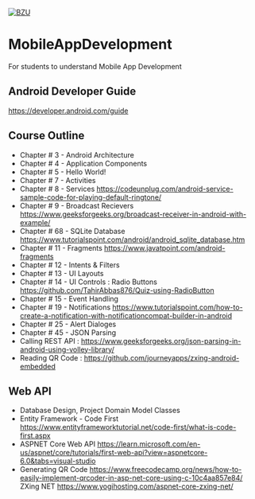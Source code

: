 [![BZU](https://bzu.edu.pk/images/logo1.png)](https://www.bzu.edu.pk)

# MobileAppDevelopment
For students to understand Mobile App Development

## Android Developer Guide
https://developer.android.com/guide

## Course Outline
- Chapter # 3 - Android Architecture
- Chapter # 4 - Application Components
- Chapter # 5 - Hello World!
- Chapter # 7 - Activities
- Chapter # 8 - Services https://codeunplug.com/android-service-sample-code-for-playing-default-ringtone/
- Chapter # 9 - Broadcast Recievers https://www.geeksforgeeks.org/broadcast-receiver-in-android-with-example/
- Chapter # 68 - SQLite Database https://www.tutorialspoint.com/android/android_sqlite_database.htm
- Chapter # 11 - Fragments https://www.javatpoint.com/android-fragments
- Chapter # 12 - Intents & Filters
- Chapter # 13 - UI Layouts
- Chapter # 14 - UI Controls : Radio Buttons https://github.com/TahirAbbas876/Quiz-using-RadioButton
- Chapter # 15 - Event Handling
- Chapter # 19 - Notifications https://www.tutorialspoint.com/how-to-create-a-notification-with-notificationcompat-builder-in-android
- Chapter # 25 - Alert Dialoges
- Chapter # 45 - JSON Parsing
- Calling REST API : https://www.geeksforgeeks.org/json-parsing-in-android-using-volley-library/
- Reading QR Code : https://github.com/journeyapps/zxing-android-embedded

## Web API
- Database Design, Project Domain Model Classes
- Entity Framework - Code First https://www.entityframeworktutorial.net/code-first/what-is-code-first.aspx
- ASPNET Core Web API https://learn.microsoft.com/en-us/aspnet/core/tutorials/first-web-api?view=aspnetcore-6.0&tabs=visual-studio
- Generating QR Code https://www.freecodecamp.org/news/how-to-easily-implement-qrcoder-in-asp-net-core-using-c-10c4aa857e84/ ZXing NET https://www.yogihosting.com/aspnet-core-zxing-net/